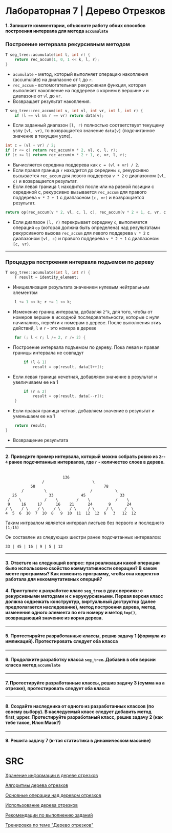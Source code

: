# Лабораторная 7 | Дерево Отрезков

#### 1. Запишите комментарии, объясните работу обоих способов построения интервала для метода ```accumulate```

### Построение интервала рекурсивным методом
```cpp
T seg_tree::acumulate(int l, int r) {
    return rec_accum(1, 0, 1 << k, l, r);
}
```
+ ```acumulate``` - метод, который выполняет операцию накопления (accumulate) на диапазоне от ```l``` до ```r```.
+ ```rec_accum``` - вспомогательная рекурсивная функция, которая выполняет накопление на поддереве с корнем в вершине ```v``` и диапазоне от ```vl``` до ```vr```.
+ Возвращает результат накопления.
```cpp
T seg_tree::rec_accum(int v, int vl, int vr, int l, int r) {
    if (l == vl && r == vr) return data[v];
```
+ Если заданный диапазон ```[l, r)``` полностью соответствует текущему узлу ```[vl, vr)```, то возвращается значение ```data[v]``` (подсчитанное значение в текущем узле).
```cpp
int c = (vl + vr) / 2;
if (r <= c) return rec_accum(v * 2, vl, c, l, r);
if (c <= l) return rec_accum(v * 2 + 1, c, vr, l, r);
```
+ Вычисляется середина поддерева как ```c = (vl + vr) / 2```.
+ Если правая граница ```r``` находится до середины ```c```, рекурсивно вызывается ```rec_accum``` для левого поддерева ```v * 2``` с диапазоном ```[vl, c)``` и возвращается результат.
+ Если левая граница ```l``` находится после или на равной позиции с серединой c, рекурсивно вызывается ```rec_accum``` для правого поддерева ```v * 2 + 1``` с диапазоном ```[c, vr)``` и возвращается результат.
```cpp
return op(rec_accum(v * 2, vl, c, l, c), rec_accum(v * 2 + 1, c, vr, c, r));
```
+ Если диапазон ```[l, r)``` перекрывает середину ```c```, выполняется операция ```op``` (которая должна быть определена) над результатами рекурсивного вызова ```rec_accum``` для левого поддерева ```v * 2``` с диапазоном ```[vl, c)``` и правого поддерева ```v * 2 + 1``` с диапазоном ```[c, vr)```.
---
### Процедура построения интервала подъемом по дереву
```cpp
T seg_tree::acumulate(int l, int r) {
    T result = identity_element;
```
+ Инициализация результата значением нулевым нейтральным элементом
```cpp
    l += 1 << k; r += 1 << k;
```
+ Изменение границ интервала, добавляя ```2^k```, для того, чтобы от номеров вершин в исходной последовательности, которые с нуля начинались, перейти к номерам в дереве. После выполнения этиъ действий, ```l``` и ```r``` - это номера в дереве
```cpp
    for (; l < r; l /= 2, r /= 2) {
```
+ Построение интервала подъемом по дереву. Пока левая и правая границы интервала не совпадут
```cpp
        if (l & 1)
            result = op(result, data[l++]);
```
+ Если левая граница нечетная, добавляем значение в результат и увеличиваем ее на 1
```cpp
        if (r & 2)
            result = op(result, data[--r]);
    }
```
+ Если правая граница четная, добавляем значение в результат и уменьшаем ее на 1
```cpp
    return result;
}
```
+ Возвращение результата
---
#### 2. Приведите пример интервала, который можно собрать ровно из ```2r-4``` ранее подсчитанных интервалов, где ```r``` - количество слоев в дереве. 
```

                         136
                /                     \
           58                              78
       /         \                   /          \
   25              33            45               33
 /    \          /    \        /    \           /    \
 9     16     17      16    21      24       9       24
/ \    / \    / \    / \    / \     / \     / \     /  \
4  5  6  10  7  10  8   9  10  11  12  12  6   3   12  12

```

Таким интрвалом является интервал листьев без первого и последнего `[1;15)`

Он составлен из следующих шестри ранее подсчитанных интервалов: 

`33 | 45 | 16 | 9 | 5 | 12`

---

#### 3. Ответьте на следующий вопрос: при реализации какой операции было использовно свойство коммутативности операции? В каком месте программы? Как изменить программу, чтобы она корректно работала для некоммутативных оперций? 


#### 4. Приступите к разработке класс ```seg_tree``` в двух версиях: с рекурсивными методами и с нерукурсивными. Первая версия класс должна содрежать конструктур, виртуальный деструктор (далее предполагается наследование), метод построения дерева, метод изменения одного элемента по его номеру и метод ```top()```, возвращающий значение из корня дерева. 


---

#### 5. Протестируйте разработанные классы, решив задачу 1 (формула из имликаций). Протестировать следует оба класса

---

#### 6. Продолжите разработку класса ```seg_tree```. Добавив в обе версии класса метод ```accumulate```

---


#### 7. Протестируйте разработанные классы, решив задачу 3 (сумма на а отрезке), протестировать следует оба класса

---


#### 8. Создайте наследника от одного из разработанных классов (по своему выбору). В наследуемый класс следует добавить метод first_upper. Протестируйте разработаный класс, решив задачу 2 (как тебе такое, Илон Маск?)

---


#### 9. Решита задачу 7 (к-тая статистика в динамическом массиве)














# SRC 

[Хранение информации в дереве отрезков](https://youtu.be/afRI2x04Pjk)

[Алгоритмы дерева отрезков](https://youtu.be/EGbpBUIfU-k)

[Основные операции над деревом отрезков](https://youtu.be/O9UlDA17P98)

[Использование дерева отрезков](https://youtu.be/JP0e__v1dV0)

[Рекомендации по выполнению заданий](https://youtu.be/6sTL5Z086iU)

[Тренировка по теме "Дерево отрезков"](http://olymp.isu.ru/cgi-bin/new-client?contest_id=67)

